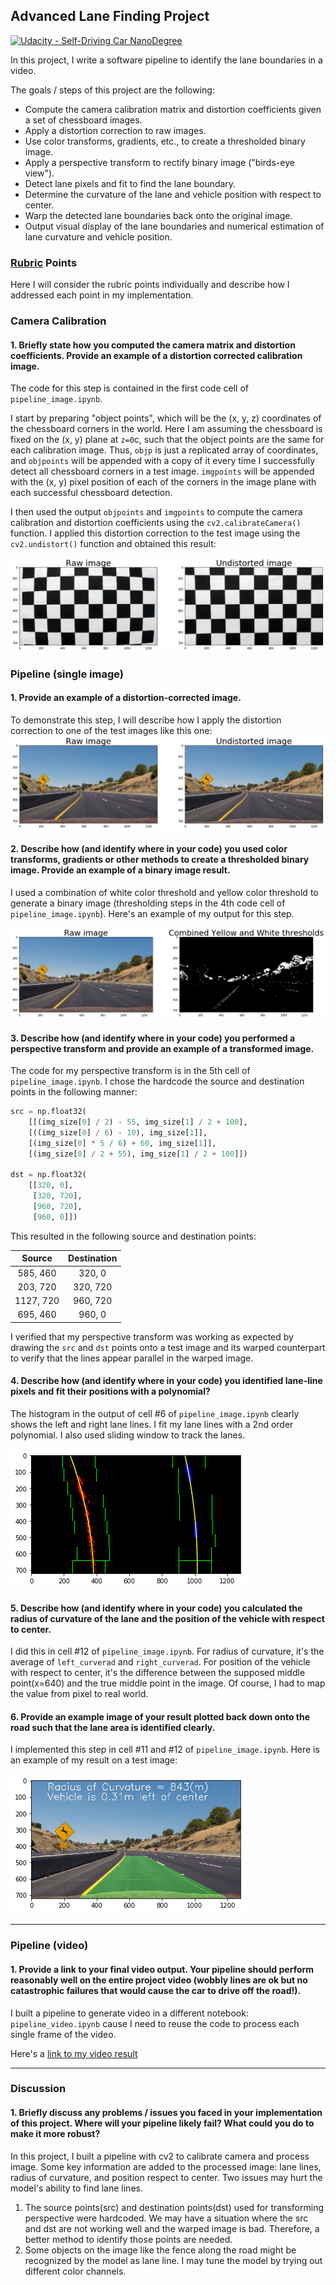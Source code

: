 ## **Advanced Lane Finding Project**
[![Udacity - Self-Driving Car NanoDegree](https://s3.amazonaws.com/udacity-sdc/github/shield-carnd.svg)](http://www.udacity.com/drive)

In this project, I write a software pipeline to identify the lane boundaries in a video.

The goals / steps of this project are the following:

* Compute the camera calibration matrix and distortion coefficients given a set of chessboard images.
* Apply a distortion correction to raw images.
* Use color transforms, gradients, etc., to create a thresholded binary image.
* Apply a perspective transform to rectify binary image ("birds-eye view").
* Detect lane pixels and fit to find the lane boundary.
* Determine the curvature of the lane and vehicle position with respect to center.
* Warp the detected lane boundaries back onto the original image.
* Output visual display of the lane boundaries and numerical estimation of lane curvature and vehicle position.

### [Rubric](https://review.udacity.com/#!/rubrics/571/view) Points

Here I will consider the rubric points individually and describe how I addressed each point in my implementation.  


### Camera Calibration

#### 1. Briefly state how you computed the camera matrix and distortion coefficients. Provide an example of a distortion corrected calibration image.

The code for this step is contained in the first code cell of `pipeline_image.ipynb`.  

I start by preparing "object points", which will be the (x, y, z) coordinates of the chessboard corners in the world. Here I am assuming the chessboard is fixed on the (x, y) plane at `z=0`c, such that the object points are the same for each calibration image.  Thus, `objp` is just a replicated array of coordinates, and `objpoints` will be appended with a copy of it every time I successfully detect all chessboard corners in a test image.  `imgpoints` will be appended with the (x, y) pixel position of each of the corners in the image plane with each successful chessboard detection.  

I then used the output `objpoints` and `imgpoints` to compute the camera calibration and distortion coefficients using the `cv2.calibrateCamera()` function.  I applied this distortion correction to the test image using the `cv2.undistort()` function and obtained this result:

![](output_images/dist1.png)

### Pipeline (single image)

#### 1. Provide an example of a distortion-corrected image.

To demonstrate this step, I will describe how I apply the distortion correction to one of the test images like this one:
![](output_images/dist2.png)

#### 2. Describe how (and identify where in your code) you used color transforms, gradients or other methods to create a thresholded binary image.  Provide an example of a binary image result.

I used a combination of white color threshold and  yellow color threshold to generate a binary image (thresholding steps in the 4th code cell of `pipeline_image.ipynb`).  Here's an example of my output for this step.

![](output_images/binary_img.png)

#### 3. Describe how (and identify where in your code) you performed a perspective transform and provide an example of a transformed image.

The code for my perspective transform is in the 5th cell of `pipeline_image.ipynb`. I chose the hardcode the source and destination points in the following manner:

```python
src = np.float32(
    [[(img_size[0] / 2) - 55, img_size[1] / 2 + 100],
    [((img_size[0] / 6) - 10), img_size[1]],
    [(img_size[0] * 5 / 6) + 60, img_size[1]],
    [(img_size[0] / 2 + 55), img_size[1] / 2 + 100]])

dst = np.float32(
    [[320, 0],
     [320, 720],
     [960, 720],
     [960, 0]])
```

This resulted in the following source and destination points:

| Source        | Destination   |
|:-------------:|:-------------:|
| 585, 460      | 320, 0        |
| 203, 720      | 320, 720      |
| 1127, 720     | 960, 720      |
| 695, 460      | 960, 0        |

I verified that my perspective transform was working as expected by drawing the `src` and `dst` points onto a test image and its warped counterpart to verify that the lines appear parallel in the warped image.

#### 4. Describe how (and identify where in your code) you identified lane-line pixels and fit their positions with a polynomial?

The histogram in the output of cell #6 of `pipeline_image.ipynb` clearly shows the left and right lane lines. I fit my lane lines with a 2nd order polynomial. I also used sliding window to track the lanes.

![](output_images/lanes.png)

#### 5. Describe how (and identify where in your code) you calculated the radius of curvature of the lane and the position of the vehicle with respect to center.

I did this in cell #12 of `pipeline_image.ipynb`. For radius of curvature, it's the average of `left_curverad` and `right_curverad`. For position of the vehicle with respect to center, it's the difference between the supposed middle point(x=640) and the true middle point in the image. Of course, I had to map the value from pixel to real world.

#### 6. Provide an example image of your result plotted back down onto the road such that the lane area is identified clearly.

I implemented this step in cell #11 and #12 of `pipeline_image.ipynb`.  Here is an example of my result on a test image:

![](output_images/result.png)

---

### Pipeline (video)

#### 1. Provide a link to your final video output.  Your pipeline should perform reasonably well on the entire project video (wobbly lines are ok but no catastrophic failures that would cause the car to drive off the road!).

I built a pipeline to generate video in a different notebook: `pipeline_video.ipynb` cause I need to reuse the code to process each single frame of the video.

Here's a [link to my video result](https://github.com/leros/Self-Driving-Car-Advanced-Lane-Finding/blob/master/project_video_processed.mp4)

---

### Discussion

#### 1. Briefly discuss any problems / issues you faced in your implementation of this project.  Where will your pipeline likely fail?  What could you do to make it more robust?

In this project, I built a pipeline with cv2 to calibrate camera and process image. Some key information are added to the processed image: lane lines, radius of curvature, and position respect to center.  Two issues may hurt the model's ability to find lane lines.

1. The source points(src) and destination points(dst) used for transforming perspective were hardcoded. We may have a situation where the src and dst are not working well and the warped image is bad. Therefore, a better method to identify those points are needed.
2. Some objects on the image like the fence along the road might be recognized by the model as lane line. I may tune the model by trying out different color channels.
